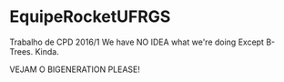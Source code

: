 # EquipeRocketUFRGS
Trabalho de CPD 2016/1
We have NO IDEA what we're doing
Except B-Trees. Kinda.

VEJAM O BIGENERATION PLEASE!
